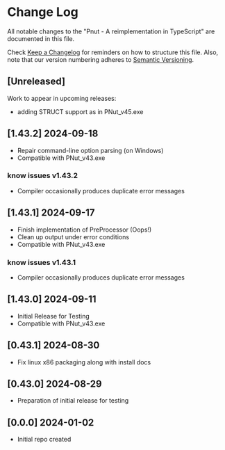 # Change Log

All notable changes to the "Pnut - A reimplementation in TypeScript" are documented in this file.

Check [Keep a Changelog](http://keepachangelog.com/) for reminders on how to structure this file. Also, note that our version numbering adheres to [Semantic Versioning](https://semver.org/spec/v2.0.0.html).

## [Unreleased]

Work to appear in upcoming releases:

- adding STRUCT support as in PNut_v45.exe

## [1.43.2] 2024-09-18

- Repair command-line option parsing (on Windows)
- Compatible with PNut_v43.exe

### know issues v1.43.2

- Compiler occasionally produces duplicate error messages

## [1.43.1] 2024-09-17

- Finish implementation of PreProcessor (Oops!)
- Clean up output under error conditions
- Compatible with PNut_v43.exe

### know issues v1.43.1

- Compiler occasionally produces duplicate error messages

## [1.43.0] 2024-09-11

- Initial Release for Testing
- Compatible with PNut_v43.exe

## [0.43.1] 2024-08-30

- Fix linux x86 packaging along with install docs

## [0.43.0] 2024-08-29

- Preparation of initial release for testing

## [0.0.0] 2024-01-02

- Initial repo created
